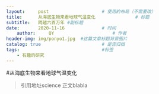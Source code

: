 ```yaml
---
layout:     post   				    # 使用的布局（不需要改）
title:      从海底生物来看地球气温变化 				# 标题 
subtitle:   跨越六百万年 #副标题
date:       2020-11-16 				# 时间
    author:     QY 						# 作者
header-img: img/ponyo1.jpg 	#这篇文章标题背景图片
catalog: true 						# 是否归档
tags:								#标签
    - 有趣的研究
---
```


#从海底生物来看地球气温变化
>引用地址science
正文blabla
